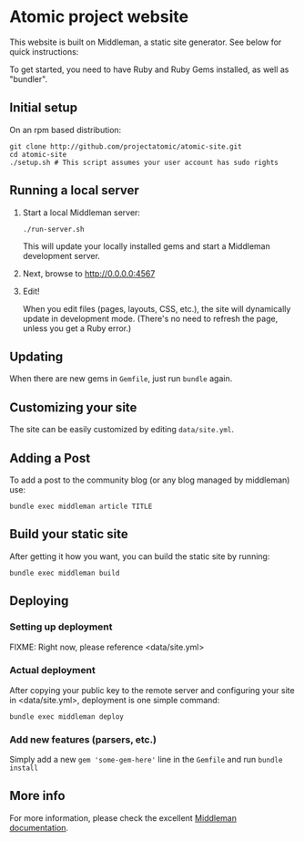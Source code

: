 # Atomic project website

This website is built on Middleman, a static site generator. See below for
quick instructions:

To get started, you need to have Ruby and Ruby Gems installed, as well
as "bundler".


## Initial setup

On an rpm based distribution:

```
git clone http://github.com/projectatomic/atomic-site.git
cd atomic-site
./setup.sh # This script assumes your user account has sudo rights
```


## Running a local server

1. Start a local Middleman server:

   `./run-server.sh`

   This will update your locally installed gems and start a Middleman
   development server.

2. Next, browse to <http://0.0.0.0:4567>

3. Edit!

   When you edit files (pages, layouts, CSS, etc.), the site will
   dynamically update in development mode. (There's no need to refresh
   the page, unless you get a Ruby error.)


## Updating

When there are new gems in `Gemfile`, just run `bundle` again.


## Customizing your site

The site can be easily customized by editing `data/site.yml`.


## Adding a Post

To add a post to the community blog (or any blog managed by middleman) use:

```
bundle exec middleman article TITLE
```


## Build your static site

After getting it how you want, you can build the static site by running:

`bundle exec middleman build`


## Deploying

### Setting up deployment

FIXME: Right now, please reference <data/site.yml>

### Actual deployment

After copying your public key to the remote server and configuring your
site in <data/site.yml>, deployment is one simple command:

```
bundle exec middleman deploy
```


### Add new features (parsers, etc.)

Simply add a new `gem 'some-gem-here'` line in the `Gemfile` and run
`bundle install`


## More info

For more information, please check the excellent
[Middleman documentation](https://middlemanapp.com/basics/install/).
